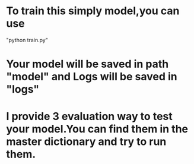 # To train this simply model,you can use
"python train.py"
# Your model will be saved in path "model" and Logs will be saved in "logs"
# I provide 3 evaluation way to test your model.You can find them in the master dictionary and try to run them.
